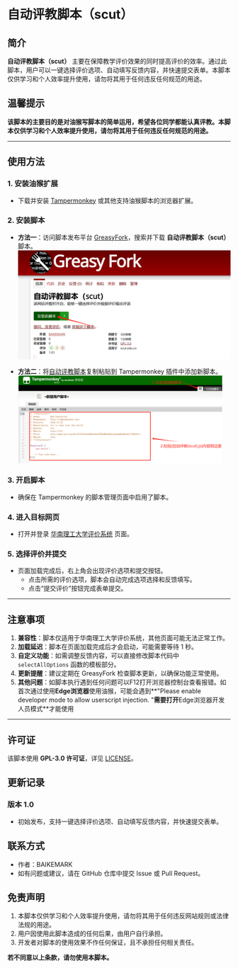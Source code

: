 # 自动评教脚本（scut）

## 简介
**自动评教脚本（scut）** 主要在保障教学评价效果的同时提高评价的效率。通过此脚本，用户可以一键选择评价选项、自动填写反馈内容，并快速提交表单。本脚本仅供学习和个人效率提升使用，请勿将其用于任何违反任何规范的用途。

## 温馨提示

 **该脚本的主要目的是对油猴写脚本的简单运用，希望各位同学都能认真评教。本脚本仅供学习和个人效率提升使用，请勿将其用于任何违反任何规范的用途。**

---

## 使用方法

### 1. 安装油猴扩展
- 下载并安装 [Tampermonkey](https://www.tampermonkey.net/) 或其他支持油猴脚本的浏览器扩展。

### 2. 安装脚本
- **方法一**：访问脚本发布平台 [GreasyFork](https://greasyfork.org/)，搜索并下载 **自动评教脚本（scut）** 脚本。
	<img src="./image-1.png" alt="image-1" style="zoom: 50%;" />
	
	
	
- **方法二**：将[自动评教脚本](../自动评教脚本（scut）.js)复制粘贴到 Tampermonkey 插件中添加新脚本。
	 <img src="./image-2.png" alt="image-2" style="zoom:45%;" />

### 3. 开启脚本
- 确保在 Tampermonkey 的脚本管理页面中启用了脚本。

### 4. 进入目标网页
- 打开并登录 [华南理工大学评价系统](https://pj.jw.scut.edu.cn/) 页面。

### 5. 选择评价并提交
- 页面加载完成后，右上角会出现评价选项和提交按钮。
  - 点击所需的评价选项，脚本会自动完成选项选择和反馈填写。
  - 点击“提交评价”按钮完成表单提交。

---

## 注意事项
1. **兼容性**：脚本仅适用于华南理工大学评价系统，其他页面可能无法正常工作。
2. **加载延迟**：脚本在页面加载完成后才会启动，可能需要等待 1 秒。
3. **自定义功能**：如需调整反馈内容，可以直接修改脚本代码中 `selectAllOptions` 函数的模板部分。
4. **更新提醒**：建议定期在 GreasyFork 检查脚本更新，以确保功能正常使用。
5. **其他问题**：如脚本执行遇到任何问题可以F12打开浏览器控制台查看报错。如首次通过使用**Edge浏览器**使用油猴，可能会遇到**"Please enable developer mode to allow userscript injection. "**需要打开**Edge浏览器开发人员模式**才能使用

---

## 许可证

该脚本使用 **GPL-3.0 许可证**，详见 [LICENSE](https://opensource.org/licenses/GPL-3.0)。

## 更新记录

### 版本 1.0

- 初始发布，支持一键选择评价选项、自动填写反馈内容，并快速提交表单。

## 联系方式

- 作者：BAIKEMARK
- 如有问题或建议，请在 GitHub 仓库中提交 Issue 或 Pull Request。

## 免责声明

1. 本脚本仅供学习和个人效率提升使用，请勿将其用于任何违反网站规则或法律法规的用途。
2. 用户因使用此脚本造成的任何后果，由用户自行承担。
3. 开发者对脚本的使用效果不作任何保证，且不承担任何相关责任。

**若不同意以上条款，请勿使用本脚本。**
